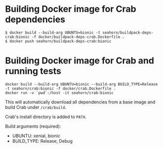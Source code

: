 # Building Docker image for Crab dependencies #


```shell
$ docker build --build-arg UBUNTU=bionic -t seahorn/buildpack-deps-crab:bionic -f docker/buildpack-deps-crab.Dockerfile .
$ docker push seahorn/buildpack-deps-crab:bionic
```


# Building Docker image for Crab and running tests #

```shell
docker build --build-arg UBUNTU=bionic --build-arg BUILD_TYPE=Release -t seahorn/crab:bionic -f docker/crab.Dockerfile .
docker run -v `pwd`:/host -it seahorn/crab:bionic
```

This will automatically download all dependencies from a base image
and build Crab under `/crab/build`.

Crab's install directory is added to `PATH`.

Build arguments (required):
- UBUNTU: xenial, bionic
- BUILD_TYPE: Release, Debug

